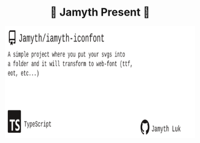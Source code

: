 <!-- built at 1/14/2025, 12:31:27 PM -->
<h1 align="center">
🎉 Jamyth Present 🎉
</h1>
<p align="center">
    <a href="https://github.com/Jamyth/iamyth-iconfont">
        <img width="1000" height="300" src="./readme.svg" />
    </a>
</p>